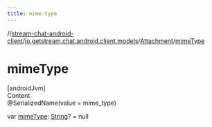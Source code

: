 ```yaml
---
title: mime-type
---
```

//[stream-chat-android-client](../../../index.md)/[io.getstream.chat.android.client.models](../index.md)/[Attachment](index.md)/[mimeType](mimeType.md)



# mimeType  
[androidJvm]  
Content  
@SerializedName(value = mime_type)  
  
var [mimeType](mimeType.md): [String](https://kotlinlang.org/api/latest/jvm/stdlib/kotlin/-string/index.html)? = null  



